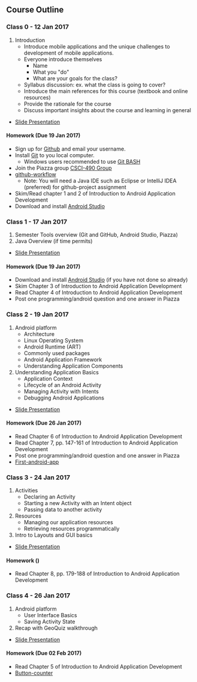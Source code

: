 ## Course Outline

### Class 0 - 12 Jan 2017

1. Introduction
    * Introduce mobile applications and the unique challenges to development of mobile applications.
    * Everyone introduce themselves
        * Name
        * What you "do"
        * What are your goals for the class?
   * Syllabus discussion: ex. what the class is going to cover?
   * Introduce the main references for this course (textbook and online resources)
   * Provide the rationale for the course
   * Discuss important insights about the course and learning in general
* [Slide Presentation](https://docs.google.com/presentation/d/1l1u_SK0XuTVLp0j_SYmmguV-wjyqLfoU1b3N8iWL4ZQ/edit?usp=sharing)

#### Homework (Due 19 Jan 2017)

* Sign up for [Github](https://github.com) and email your username.
* Install [Git](https://git-scm.com/downloads) to you local computer.
   * Windows users recommended to use [Git BASH](https://git-for-windows.github.io/) 
* Join the Piazza group [CSCI-490 Group](piazza.com/cofc/spring2017/csci490)
* [github-workflow](https://github.com/CSCI-490-MobileAppDevelopment/github-workflow)
   * Note: You will need a Java IDE such as Eclipse or IntelliJ IDEA (preferred) for github-project assignment
* Skim/Read chapter 1 and 2 of Introduction to Android Application Development
* Download and install [Android Studio](https://developer.android.com/studio/index.html)


### Class 1 - 17 Jan 2017

1. Semester Tools overview (Git and GitHub, Android Studio, Piazza)
2. Java Overview (if time permits)
* [Slide Presentation](https://docs.google.com/presentation/d/1OzJWPZaCS3Mugrj9mWqDz2k5C0vxi2xcRftrGBvdfho/edit?usp=sharing)


#### Homework (Due 19 Jan 2017)

* Download and install [Android Studio](https://developer.android.com/studio/index.html) (if you have not done so already)
* Skim Chapter 3 of Introduction to Android Application Development
* Read Chapter 4 of Introduction to Android Application Development
* Post one programming/android question and one answer in Piazza

### Class 2 - 19 Jan 2017

1. Android platform
   * Architecture
   * Linux Operating System
   * Android Runtime (ART)
   * Commonly used packages
   * Android Application Framework
   * Understanding Application Components
2. Understanding Application Basics
   * Application Context
   * Lifecycle of an Android Activity
   * Managing Activity with Intents
   * Debugging Android Applications
* [Slide Presentation](https://docs.google.com/presentation/d/11kDj9pPiudASO6VdJdVdKFztA70Xh0eKN5MX1_oyCG4/edit?usp=sharing)

#### Homework (Due 26 Jan 2017)

* Read Chapter 6 of Introduction to Android Application Development
* Read Chapter 7, pp. 147-161 of Introduction to Android Application Development
* Post one programming/android question and one answer in Piazza
* [First-android-app](https://github.com/CSCI-490-MobileAppDevelopment/First-android-app-project)


### Class 3 - 24 Jan 2017

1. Activities
   * Declaring an Activity
   * Starting a new Activity with an Intent object
   * Passing data to another activity
2. Resources
   * Managing our application resources
   * Retrieving resources programmatically
3. Intro to Layouts and GUI basics
   
* [Slide Presentation](https://docs.google.com/presentation/d/10bQbJAs23THwfRNS8-7SzU76b9fe725w0EjqwVs_EP4/edit#slide=id.g35f391192_00)


#### Homework ()

* Read Chapter 8, pp. 179-188 of Introduction to Android Application Development

### Class 4 - 26 Jan 2017

1. Android platform
   * User Interface Basics
   * Saving Activity State
2. Recap with GeoQuiz walkthrough
* [Slide Presentation](https://docs.google.com/presentation/d/1BHTr3K5wi-A6Acwe9FFcTywUC5pY2bq2Log3MSnniH0/edit#slide=id.g35f391192_00)

#### Homework (Due 02 Feb 2017)

* Read Chapter 5 of Introduction to Android Application Development
* [Button-counter](https://github.com/CSCI-490-MobileAppDevelopment/Button-counter)

